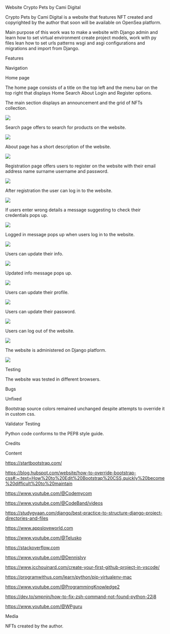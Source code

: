 Website Crypto Pets by Cami Digital

Crypto Pets by Cami Digital is a website that features NFT created and copyrighted by the author that soon will be available on OpenSea platform.

Main purpose of this work was to make a website with Django admin and learn how to set virtual environment create project models, work with py files lean how to set urls patterns wsgi and asgi configurations and migrations and import from Django. 

Features

Navigation

Home page

The home page consists of a title on the top left and the menu bar on the top right that displays Home Search About Login and Register options.

The main section displays an announcement and the grid of NFTs collection. 

 <img src="MainReadme/Home page.jpeg">


Search page offers to search for products on the website.

<img src="MainReadme/Search page.jpeg">

About page has a short description of the website.

<img src="MainReadme/About page.jpeg">


Registration page offers users to register on the website with their email address name surname username and password.

<img src="MainReadme/Registration page.jpeg">


 After registration the user can log in to the website.

<img src="MainReadme/Login page.jpeg">


 If users enter wrong details a message suggesting to check  their credentials pops up.

<img src="MainReadme/Login check.jpeg">


 Logged in message pops up when users log in to the website.

<img src="MainReadme/Logged in message.jpeg">

 
 Users can update their info.

<img src="MainReadme/Update info page.jpeg">


 Updated info message pops up.
 
<img src="MainReadme/Update info message.jpeg">
 

 Users can update their profile.

<img src="MainReadme/Update profile page.jpeg">
 
 
 Users can update their password.

<img src="MainReadme/Update password page.jpeg">


 Users can log out of the website.

<img src="MainReadme/Logged out  message.jpeg">


The website is administered on Django platform.

<img src="MainReadme/Django admin.jpeg">

Testing

The website was tested in different browsers.

Bugs

Unfixed

Bootstrap source colors remained unchanged despite attempts to override it in custom css.


Validator Testing

Python code conforms to the PEP8 style guide.


Credits

Content

https://startbootstrap.com/

https://blog.hubspot.com/website/how-to-override-bootstrap-css#:~:text=How%20to%20Edit%20Bootstrap%20CSS,quickly%20become%20difficult%20to%20maintain

https://www.youtube.com/@Codemycom

https://www.youtube.com/@CodeBand/videos

https://studygyaan.com/django/best-practice-to-structure-django-project-directories-and-files

https://www.appsloveworld.com

https://www.youtube.com/@Telusko

https://stackoverflow.com

https://www.youtube.com/@DennisIvy

https://www.jcchouinard.com/create-your-first-github-project-in-vscode/

https://programwithus.com/learn/python/pip-virtualenv-mac

https://www.youtube.com/@ProgrammingKnowledge2

https://dev.to/smpnjn/how-to-fix-zsh-command-not-found-python-22j8

https://www.youtube.com/@WPguru


Media

NFTs created by the author.
